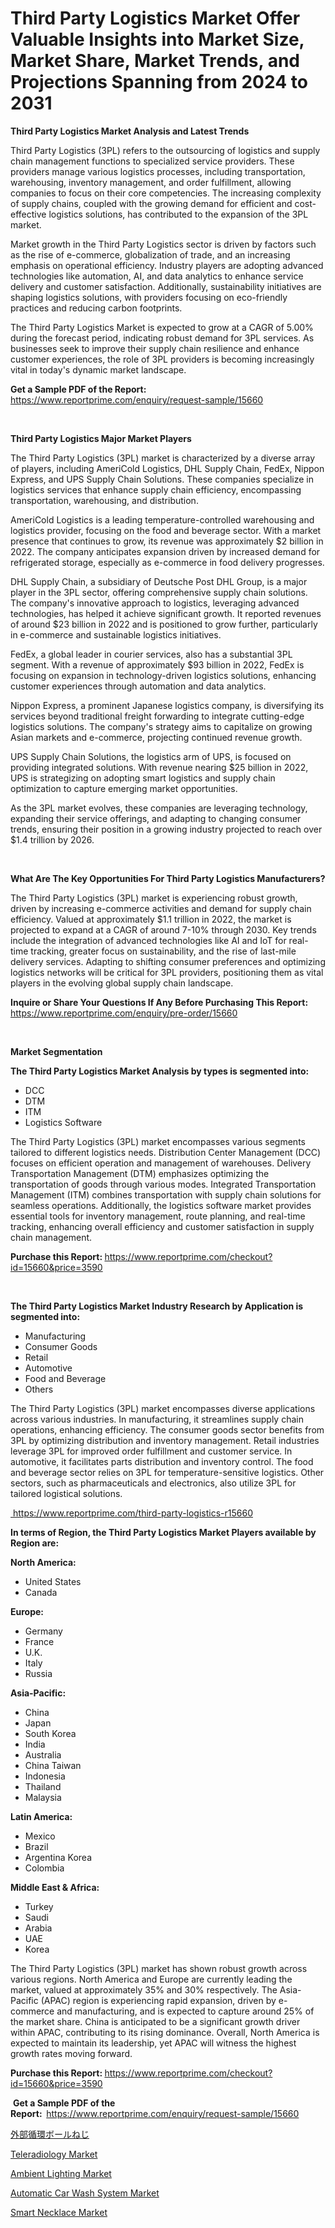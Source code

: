 <p><h1>Third Party Logistics Market Offer Valuable Insights into Market Size, Market Share, Market Trends, and Projections Spanning from 2024 to 2031</h1></p><p><strong>Third Party Logistics Market Analysis and Latest Trends</strong></p>
<p><p>Third Party Logistics (3PL) refers to the outsourcing of logistics and supply chain management functions to specialized service providers. These providers manage various logistics processes, including transportation, warehousing, inventory management, and order fulfillment, allowing companies to focus on their core competencies. The increasing complexity of supply chains, coupled with the growing demand for efficient and cost-effective logistics solutions, has contributed to the expansion of the 3PL market.</p><p>Market growth in the Third Party Logistics sector is driven by factors such as the rise of e-commerce, globalization of trade, and an increasing emphasis on operational efficiency. Industry players are adopting advanced technologies like automation, AI, and data analytics to enhance service delivery and customer satisfaction. Additionally, sustainability initiatives are shaping logistics solutions, with providers focusing on eco-friendly practices and reducing carbon footprints.</p><p>The Third Party Logistics Market is expected to grow at a CAGR of 5.00% during the forecast period, indicating robust demand for 3PL services. As businesses seek to improve their supply chain resilience and enhance customer experiences, the role of 3PL providers is becoming increasingly vital in today's dynamic market landscape.</p></p>
<p><strong>Get a Sample PDF of the Report:&nbsp;</strong> <a href="https://www.reportprime.com/enquiry/request-sample/15660">https://www.reportprime.com/enquiry/request-sample/15660</a></p>
<p>&nbsp;</p>
<p><strong>Third Party Logistics Major Market Players</strong></p>
<p><p>The Third Party Logistics (3PL) market is characterized by a diverse array of players, including AmeriCold Logistics, DHL Supply Chain, FedEx, Nippon Express, and UPS Supply Chain Solutions. These companies specialize in logistics services that enhance supply chain efficiency, encompassing transportation, warehousing, and distribution.</p><p>AmeriCold Logistics is a leading temperature-controlled warehousing and logistics provider, focusing on the food and beverage sector. With a market presence that continues to grow, its revenue was approximately $2 billion in 2022. The company anticipates expansion driven by increased demand for refrigerated storage, especially as e-commerce in food delivery progresses.</p><p>DHL Supply Chain, a subsidiary of Deutsche Post DHL Group, is a major player in the 3PL sector, offering comprehensive supply chain solutions. The company's innovative approach to logistics, leveraging advanced technologies, has helped it achieve significant growth. It reported revenues of around $23 billion in 2022 and is positioned to grow further, particularly in e-commerce and sustainable logistics initiatives.</p><p>FedEx, a global leader in courier services, also has a substantial 3PL segment. With a revenue of approximately $93 billion in 2022, FedEx is focusing on expansion in technology-driven logistics solutions, enhancing customer experiences through automation and data analytics.</p><p>Nippon Express, a prominent Japanese logistics company, is diversifying its services beyond traditional freight forwarding to integrate cutting-edge logistics solutions. The company's strategy aims to capitalize on growing Asian markets and e-commerce, projecting continued revenue growth.</p><p>UPS Supply Chain Solutions, the logistics arm of UPS, is focused on providing integrated solutions. With revenue nearing $25 billion in 2022, UPS is strategizing on adopting smart logistics and supply chain optimization to capture emerging market opportunities.</p><p>As the 3PL market evolves, these companies are leveraging technology, expanding their service offerings, and adapting to changing consumer trends, ensuring their position in a growing industry projected to reach over $1.4 trillion by 2026.</p></p>
<p>&nbsp;</p>
<p><strong>What Are The Key Opportunities For Third Party Logistics Manufacturers?</strong></p>
<p><p>The Third Party Logistics (3PL) market is experiencing robust growth, driven by increasing e-commerce activities and demand for supply chain efficiency. Valued at approximately $1.1 trillion in 2022, the market is projected to expand at a CAGR of around 7-10% through 2030. Key trends include the integration of advanced technologies like AI and IoT for real-time tracking, greater focus on sustainability, and the rise of last-mile delivery services. Adapting to shifting consumer preferences and optimizing logistics networks will be critical for 3PL providers, positioning them as vital players in the evolving global supply chain landscape.</p></p>
<p><strong>Inquire or Share Your Questions If Any Before Purchasing This Report:</strong> <a href="https://www.reportprime.com/enquiry/pre-order/15660">https://www.reportprime.com/enquiry/pre-order/15660</a></p>
<p>&nbsp;</p>
<p><strong>Market Segmentation</strong></p>
<p><strong>The Third Party Logistics Market Analysis by types is segmented into:</strong></p>
<p><ul><li>DCC</li><li>DTM</li><li>ITM</li><li>Logistics Software</li></ul></p>
<p><p>The Third Party Logistics (3PL) market encompasses various segments tailored to different logistics needs. Distribution Center Management (DCC) focuses on efficient operation and management of warehouses. Delivery Transportation Management (DTM) emphasizes optimizing the transportation of goods through various modes. Integrated Transportation Management (ITM) combines transportation with supply chain solutions for seamless operations. Additionally, the logistics software market provides essential tools for inventory management, route planning, and real-time tracking, enhancing overall efficiency and customer satisfaction in supply chain management.</p></p>
<p><strong>Purchase this Report:&nbsp;</strong><a href="https://www.reportprime.com/checkout?id=15660&price=3590">https://www.reportprime.com/checkout?id=15660&price=3590</a></p>
<p>&nbsp;</p>
<p><strong>The Third Party Logistics Market Industry Research by Application is segmented into:</strong></p>
<p><ul><li>Manufacturing</li><li>Consumer Goods</li><li>Retail</li><li>Automotive</li><li>Food and Beverage</li><li>Others</li></ul></p>
<p><p>The Third Party Logistics (3PL) market encompasses diverse applications across various industries. In manufacturing, it streamlines supply chain operations, enhancing efficiency. The consumer goods sector benefits from 3PL by optimizing distribution and inventory management. Retail industries leverage 3PL for improved order fulfillment and customer service. In automotive, it facilitates parts distribution and inventory control. The food and beverage sector relies on 3PL for temperature-sensitive logistics. Other sectors, such as pharmaceuticals and electronics, also utilize 3PL for tailored logistical solutions.</p></p>
<p><a href="https://www.reportprime.com/third-party-logistics-r15660">&nbsp;https://www.reportprime.com/third-party-logistics-r15660</a></p>
<p><strong>In terms of Region, the Third Party Logistics Market Players available by Region are:</strong></p>
<p>
    <p> <strong> North America: </strong>
        <ul>
            <li>United States</li>
            <li>Canada</li>
        </ul>
        </p> 
    <p> <strong> Europe: </strong>
        <ul>
            <li>Germany</li>
            <li>France</li>
            <li>U.K.</li>
            <li>Italy</li>
            <li>Russia</li>
        </ul>
        </p> 
    <p> <strong> Asia-Pacific: </strong>
        <ul>
            <li>China</li>
            <li>Japan</li>
            <li>South Korea</li>
            <li>India</li>
            <li>Australia</li>
            <li>China Taiwan</li>
            <li>Indonesia</li>
            <li>Thailand</li>
            <li>Malaysia</li>
        </ul>
        </p> 
    <p> <strong> Latin America: </strong>
        <ul>
            <li>Mexico</li>
            <li>Brazil</li>
            <li>Argentina Korea</li>
            <li>Colombia</li>
        </ul>
        </p> 
    <p> <strong> Middle East & Africa: </strong>
        <ul>
            <li>Turkey</li>
            <li>Saudi</li>
            <li>Arabia</li>
            <li>UAE</li>
            <li>Korea</li>
        </ul>
    </p>
    </p>
<p><p>The Third Party Logistics (3PL) market has shown robust growth across various regions. North America and Europe are currently leading the market, valued at approximately 35% and 30% respectively. The Asia-Pacific (APAC) region is experiencing rapid expansion, driven by e-commerce and manufacturing, and is expected to capture around 25% of the market share. China is anticipated to be a significant growth driver within APAC, contributing to its rising dominance. Overall, North America is expected to maintain its leadership, yet APAC will witness the highest growth rates moving forward.</p></p>
<p><strong>Purchase this Report: </strong><a href="https://www.reportprime.com/checkout?id=15660&price=3590">https://www.reportprime.com/checkout?id=15660&price=3590</a></p>
<p>&nbsp;<strong>Get a Sample PDF of the Report:&nbsp;&nbsp;</strong><a href="https://www.reportprime.com/enquiry/request-sample/15660">https://www.reportprime.com/enquiry/request-sample/15660</a></p>
<p><strong></strong></p>
<p><p><a href="https://medium.com/@randallrunte2023/%E5%B8%82%E5%A0%B4%E3%82%A4%E3%83%B3%E3%82%B5%E3%82%A4%E3%83%88-%E4%B8%96%E7%95%8C%E3%81%AE%E5%A4%96%E9%83%A8%E5%BE%AA%E7%92%B0%E3%83%9C%E3%83%BC%E3%83%AB%E3%81%AD%E3%81%98%E5%B8%82%E5%A0%B4%E3%81%AE%E4%BA%88%E6%B8%AC%E3%81%A8%E3%82%A4%E3%83%8E%E3%83%99%E3%83%BC%E3%82%B7%E3%83%A7%E3%83%B3%E5%8B%95%E5%90%91-2024%E5%B9%B4-2031%E5%B9%B4-481b468746e9">外部循環ボールねじ</a></p><p><a href="https://github.com/pizolina/Market-Research-Report-List-6/blob/main/teleradiology-market.md">Teleradiology Market</a></p><p><a href="https://www.linkedin.com/pulse/how-ambient-lighting-market-evolved-key-trends-regional-dynamics-zqh9e?trackingId=IxjEndfJRCmKGysvJCw1Qw%3D%3D">Ambient Lighting Market</a></p><p><a href="https://issuu.com/reportprime-2/docs/automatic-car-wash-system-market-si_51ae2b6f61a0aa">Automatic Car Wash System Market</a></p><p><a href="https://medium.com/@liam.mcgrath5645/this-report-aims-to-provide-a-comprehensive-presentation-of-the-global-market-for-smart-necklace-bb75217d23f6">Smart Necklace Market</a></p></p>